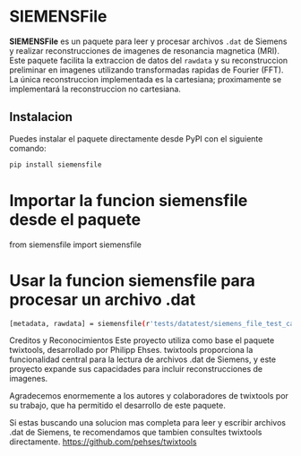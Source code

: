 # SIEMENSFile

**SIEMENSFile** es un paquete para leer y procesar archivos `.dat` de Siemens y realizar reconstrucciones de imagenes de resonancia magnetica (MRI). Este paquete facilita la extraccion de datos del  `rawdata` y su reconstruccion preliminar en imagenes utilizando transformadas rapidas de Fourier (FFT). La única reconstruccion implementada es la cartesiana; proximamente se implementará la reconstruccion no cartesiana.

## Instalacion

Puedes instalar el paquete directamente desde PyPI con el siguiente comando:

```bash
pip install siemensfile
```
# Importar la funcion siemensfile desde el paquete
from siemensfile import siemensfile

# Usar la funcion siemensfile para procesar un archivo .dat

```bash
[metadata, rawdata] = siemensfile(r'tests/datatest/siemens_file_test_cartesian_sample.dat', reconstruction="Cartesiana")

```

Creditos y Reconocimientos
Este proyecto utiliza como base el paquete twixtools, desarrollado por Philipp Ehses. twixtools proporciona la funcionalidad central para la lectura de archivos .dat de Siemens, y este proyecto expande sus capacidades para incluir reconstrucciones de imagenes.

Agradecemos enormemente a los autores y colaboradores de twixtools por su trabajo, que ha permitido el desarrollo de este paquete.

Si estas buscando una solucion mas completa para leer y escribir archivos .dat de Siemens, te recomendamos que tambien consultes twixtools directamente.
https://github.com/pehses/twixtools